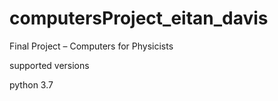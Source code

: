 # computersProject_eitan_davis
Final Project – Computers for Physicists 



supported versions 

python 3.7
